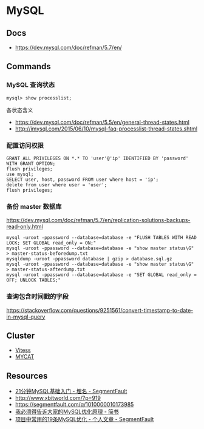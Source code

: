 # MySQL


## Docs

- https://dev.mysql.com/doc/refman/5.7/en/


## Commands

### MySQL 查询状态

    mysql> show processlist;

各状态含义

- https://dev.mysql.com/doc/refman/5.5/en/general-thread-states.html
- http://imysql.com/2015/06/10/mysql-faq-processlist-thread-states.shtml

### 配置访问权限

    GRANT ALL PRIVILEGES ON *.* TO 'user'@'ip' IDENTIFIED BY 'password' WITH GRANT OPTION;
    flush privileges;
    use mysql;
    SELECT user, host, password FROM user where host = 'ip';
    delete from user where user = 'user';
    flush privileges;

### 备份 master 数据库

https://dev.mysql.com/doc/refman/5.7/en/replication-solutions-backups-read-only.html

    mysql -uroot -ppassword --database=database -e "FLUSH TABLES WITH READ LOCK; SET GLOBAL read_only = ON;"
    mysql -uroot -ppassword --database=database -e "show master status\G" > master-status-beforedump.txt
    mysqldump -uroot -ppassword database | gzip > database.sql.gz
    mysql -uroot -ppassword --database=database -e "show master status\G" > master-status-afterdump.txt
    mysql -uroot -ppassword --database=database -e "SET GLOBAL read_only = OFF; UNLOCK TABLES;"

### 查询包含时间戳的字段

https://stackoverflow.com/questions/9251561/convert-timestamp-to-date-in-mysql-query


## Cluster

- [Vitess](http://vitess.io)
- [MYCAT](http://mycat.io/)


## Resources

- [21分钟MySQL基础入门 - 埋名 - SegmentFault](https://segmentfault.com/a/1190000006876419)
- http://www.xbitworld.com/?p=919
- https://segmentfault.com/q/1010000010173985
- [我必须得告诉大家的MySQL优化原理 - 简书](http://www.jianshu.com/p/d7665192aaaf)
- [项目中常用的19条MySQL优化 - 个人文章 - SegmentFault](https://segmentfault.com/a/1190000012155267)
